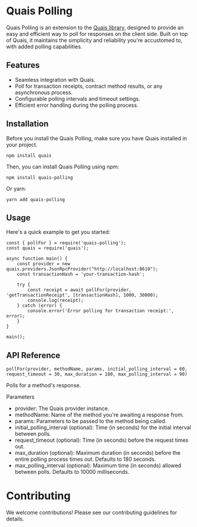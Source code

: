 # Quais Polling 

Quais Polling is an extension to the [Quais library](https://github.com/dominant-strategies/quais-5.js), designed to provide an easy and efficient way to poll for responses on the client side. Built on top of Quais, it maintains the simplicity and reliability you're accustomed to, with added polling capabilities.

## Features

- Seamless integration with Quais.
- Poll for transaction receipts, contract method results, or any asynchronous process.
- Configurable polling intervals and timeout settings.
- Efficient error handling during the polling process.

## Installation

Before you install the Quais Polling, make sure you have Quais installed in your project.

```
npm install quais
```

Then, you can install Quais Polling using npm:

```
npm install quais-polling
```

Or yarn:

```
yarn add quais-polling
```

## Usage
Here's a quick example to get you started:

```
const { pollFor } = require('quais-polling');
const quais = require('quais');

async function main() {
    const provider = new quais.providers.JsonRpcProvider("http://localhost:8610");
    const transactionHash = 'your-transaction-hash';

    try {
        const receipt = await pollFor(provider, 'getTransactionReceipt', [transactionHash], 1000, 30000);
        console.log(receipt);
    } catch (error) {
        console.error('Error polling for transaction receipt:', error);
    }
}

main();
```

## API Reference
```
pollFor(provider, methodName, params, initial_polling_interval = 60, request_timeout = 30, max_duration = 180, max_polling_interval = 90)
```
Polls for a method's response.

Parameters
* provider: The Quais provider instance.
* methodName: Name of the method you're awaiting a response from.
* params: Parameters to be passed to the method being called.
* initial_polling_interval (optional): Time (in seconds) for the initial interval between polls.
* request_timeout (optional): Time (in seconds) before the request times out.
* max_duration (optional): Maximum duration (in seconds) before the entire polling process times out. Defaults to 180 seconds.
* max_polling_interval (optional): Maximum time (in seconds) allowed between polls. Defaults to 10000 milliseconds.

# Contributing
We welcome contributions! Please see our contributing guidelines for details.

